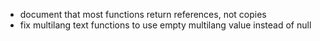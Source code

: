 * document that most functions return references, not copies
* fix multilang text functions to use empty multilang value instead of null